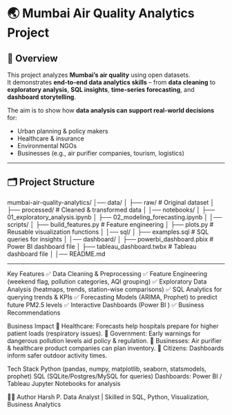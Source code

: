 # 🌏 Mumbai Air Quality Analytics Project

## 📌 Overview
This project analyzes **Mumbai’s air quality** using open datasets.  
It demonstrates **end-to-end data analytics skills** – from **data cleaning** to **exploratory analysis**, **SQL insights**, **time-series forecasting**, and **dashboard storytelling**.  

The aim is to show how **data analysis can support real-world decisions** for:
- Urban planning & policy makers  
- Healthcare & insurance  
- Environmental NGOs  
- Businesses (e.g., air purifier companies, tourism, logistics)  

---

## 🗂️ Project Structure
mumbai-air-quality-analytics/
│── data/
│ ├── raw/ # Original dataset
│ ├── processed/ # Cleaned & transformed data
│
│── notebooks/
│ ├── 01_exploratory_analysis.ipynb
│ ├── 02_modeling_forecasting.ipynb
│
│── scripts/
│ ├── build_features.py # Feature engineering
│ ├── plots.py # Reusable visualization functions
│
│── sql/
│ ├── examples.sql # SQL queries for insights
│
│── dashboard/
│ ├── powerbi_dashboard.pbix # Power BI dashboard file
│ ├── tableau_dashboard.twbx # Tableau dashboard file
│
│── README.md



---



Key Features
✅ Data Cleaning & Preprocessing
✅ Feature Engineering (weekend flag, pollution categories, AQI grouping)
✅ Exploratory Data Analysis (heatmaps, trends, station-wise comparisons)
✅ SQL Analytics for querying trends & KPIs
✅ Forecasting Models (ARIMA, Prophet) to predict future PM2.5 levels
✅ Interactive Dashboards (Power BI )
✅ Business Recommendations

Business Impact
📌 Healthcare: Forecasts help hospitals prepare for higher patient loads (respiratory issues).
📌 Government: Early warnings for dangerous pollution levels aid policy & regulation.
📌 Businesses: Air purifier & healthcare product companies can plan inventory.
📌 Citizens: Dashboards inform safer outdoor activity times.



Tech Stack
Python (pandas, numpy, matplotlib, seaborn, statsmodels, prophet)
SQL (SQLite/Postgres/MySQL for queries)
Dashboards: Power BI / Tableau
Jupyter Notebooks for analysis



👨‍💻 Author
Harsh P.
Data Analyst | Skilled in SQL, Python, Visualization, Business Analytics
